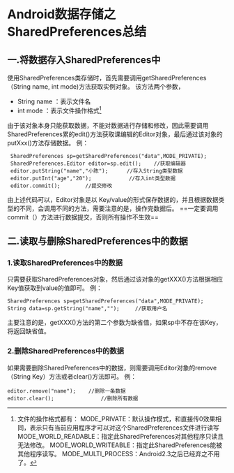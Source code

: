 # Android数据存储之SharedPreferences总结
## 一.将数据存入SharedPreferences中
使用SharedPreferences类存储时，首先需要调用getSharedPreferences（String name, int mode)方法获取实例对象。
该方法两个参数，

- String name ：表示文件名
- int mode ：表示文件操作格式[^1]

[^1]:  文件的操作格式都有：
MODE_PRIVATE：默认操作模式，和直接传0效果相同，表示只有当前应用程序才可以对这个SharedPreferences文件进行读写
MODE_WORLD_READABLE：指定此SharedPreferences对其他程序只读且无法修改。
MODE_WORLD_WRITEABLE：指定此SharedPreferences能被其他程序读写。
MODE_MULTI_PROCESS：Android2.3之后已经弃之不用了。

由于该对象本身只能获取数据，不能对数据进行存储和修改，因此需要调用SharedPreferences累的edit()方法获取课编辑的Editor对象，最后通过该对象的putXxx()方法存储数据。
例：
```
 SharedPreferences sp=getSharedPreferences("data",MODE_PRIVATE);
 SharedPreferences.Editor editor=sp.edit();    //获取编辑器
 editor.putString("name","小陈");      //存入String类型数据
 editor.putInt("age","20");            //存入int类型数据
 editor.commit();        //提交修改
```
由上述代码可以，Editor对象是以 Key/value的形式保存数据的，并且根据数据类型的不同，会调用不同的方法，需要注意的是，操作完数据后。
==一定要调用commit（）方法进行数据提交，否则所有操作不生效==

## 二.读取与删除SharedPreferences中的数据
### 1.读取SharedPreferences中的数据
只需要获取SharedPreferences对象，然后通过该对象的getXXX()方法根据相应Key值获取到value的值即可。
例：
```
SharedPreferences sp=getSharedPreferences("data",MODE_PRIVATE);
String data=sp.getString("name","");     //获取用户名
```
主要注意的是，getXXX()方法的第二个参数为缺省值，如果sp中不存在该Key，将返回缺省值。
### 2.删除SharedPreferences中的数据
如果需要删除SharedPreferences中的数据，则需要调用Editor对象的remove（String Key）方法或者clear()方法即可。
例：
```
editor.remove("name");    //删除一条数据
editor.clear();               //删除所有数据
```
